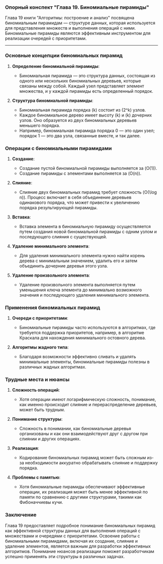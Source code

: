 ### Опорный конспект "Глава 19. Биномиальные пирамиды"

Глава 19 книги "Алгоритмы: построение и анализ" посвящена биномиальным пирамидам — структуре данных, которая используется для представления множеств и выполнения операций с ними. Биномиальные пирамиды являются эффективным инструментом для реализации очередей с приоритетами.

---

### Основные концепции биномиальных пирамид

1. **Определение биномиальной пирамиды**:
   - Биномиальная пирамида — это структура данных, состоящая из одного или нескольких биномиальных деревьев, которые связаны между собой. Каждый узел представляет элемент множества, и у каждой пирамиды есть определенный порядок.

2. **Структура биномиальной пирамиды**:
   - Биномиальная пирамида порядка \(k\) состоит из \(2^k\) узлов.
   - Каждое биномиальное дерево имеет высоту \(k\) и \(k\) дочерних узлов. Оно образуется из двух биномиальных деревьев меньшего порядка.
   - Например, биномиальная пирамида порядка 0 — это один узел; порядок 1 — это два узла, связанные вместе, и так далее.

### Операции с биномиальными пирамидами

1. **Создание**:
   - Создание пустой биномиальной пирамиды выполняется за \(O(1)\).
   - Создание пирамиды с элементами выполняется за \(O(n)\).

2. **Слияние**:
   - Слияние двух биномиальных пирамид требует сложность \(O(\log n)\). Процесс включает в себя объединение деревьев одинакового порядка, что может привести к увеличению порядка результирующей пирамиды.

3. **Вставка**:
   - Вставка элемента в биномиальную пирамиду осуществляется путем создания новой биномиальной пирамиды с одним узлом и последующего слияния с существующей.

4. **Удаление минимального элемента**:
   - Для удаления минимального элемента нужно найти корень дерева с минимальным значением, удалить его и затем объединить дочерние деревья этого узла.

5. **Удаление произвольного элемента**:
   - Удаление произвольного элемента выполняется путем уменьшения ключа элемента до минимально возможного значения и последующего удаления минимального элемента.

### Применения биномиальных пирамид

1. **Очереди с приоритетами**:
   - Биномиальные пирамиды часто используются в алгоритмах, где требуется поддержка приоритетов, например, в алгоритме Краскала для нахождения минимального остовного дерева.

2. **Алгоритмы жадного типа**:
   - Благодаря возможности эффективно сливать и удалять минимальные элементы, биномиальные пирамиды полезны в различных жадных алгоритмах.

### Трудные места и нюансы

1. **Сложность операций**:
   - Хотя операции имеют логарифмическую сложность, понимание, как именно происходит слияние и перераспределение деревьев, может быть трудным.

2. **Понимание структуры**:
   - Сложность в понимании, как биномиальные деревья организованы и как они взаимодействуют друг с другом при слиянии и других операциях.

3. **Реализация**:
   - Кодирование биномиальных пирамид может быть сложным из-за необходимости аккуратно обрабатывать слияние и поддержку порядка.

4. **Проблемы с памятью**:
   - Хотя биномиальные пирамиды обеспечивают эффективные операции, их реализация может быть менее эффективной по памяти по сравнению с другими структурами, такими как Фибоначчиевы кучи.

### Заключение

Глава 19 предоставляет подробное понимание биномиальных пирамид как эффективной структуры данных для выполнения операций с множествами и очередями с приоритетами. Освоение работы с биномиальными пирамидами, включая их создание, слияние и удаление элементов, является важным для разработки эффективных алгоритмов. Понимание нюансов реализации поможет разработчикам успешно применять эти структуры в различных задачах.